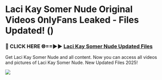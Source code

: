# Laci Kay Somer Nude Original Videos 0nlyFans Leaked - Files Updated! ()

<h3>🔴 CLICK HERE 🌐==►► <a href="https://tinyurl.com/2p9ay9w9" rel="nofollow">Laci Kay Somer Nude Updated Files</a></h3>

Get Laci Kay Somer Nude and all content. Now you can access all videos and pictures of Laci Kay Somer Nude. New Updated Files 2025!

[![](https://i.imgur.com/KQgVmj3.gif)](https://tinyurl.com/2p9ay9w9)
